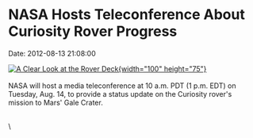 NASA Hosts Teleconference About Curiosity Rover Progress
========================================================

Date: 2012-08-13 21:08:00

[![A Clear Look at the Rover
Deck](http://www.jpl.nasa.gov/images/msl/20120809/pia16028-th.jpg){width="100"
height="75"}](http://www.jpl.nasa.gov/news/news.cfm?release=2012-241&rn=news.xml&rst=3472)\
\
NASA will host a media teleconference at 10 a.m. PDT (1 p.m. EDT) on
Tuesday, Aug. 14, to provide a status update on the Curiosity rover\'s
mission to Mars\' Gale Crater.

\
\
